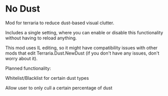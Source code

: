 # No Dust
Mod for terraria to reduce dust-based visual clutter.

Includes a single setting, where you can enable or disable this functionality without having to reload anything.

This mod uses IL editing, so it might have compatibility issues with other mods that edit Terraria.Dust.NewDust (if you don't have any issues, don't worry about it).

Planned functionality:

Whitelist/Blacklist for certain dust types

Allow user to only cull a certain percentage of dust

